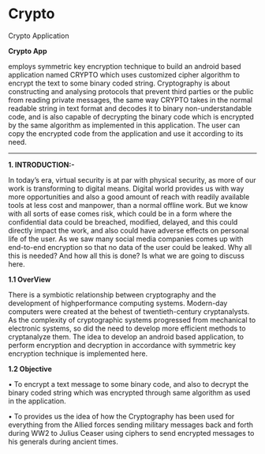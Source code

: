# Crypto
Crypto Application

**Crypto App**

employs symmetric key encryption technique to build an android based application named CRYPTO which uses customized cipher algorithm to encrypt the text to some binary coded string. 
Cryptography is about constructing and analysing protocols that prevent third parties or the public from reading private messages, the same way CRYPTO takes in the normal readable string in text format and decodes it to binary non-understandable code, and is also capable of decrypting the binary code which is encrypted by the same algorithm as implemented in this application.
The user can copy the encrypted code from the application and use it according to its need.

****************************


**1. INTRODUCTION:-**

In today’s era, virtual security is at par with physical security, as more of our work is transforming
to digital means. Digital world provides us with way more opportunities and also a good amount
of reach with readily available tools at less cost and manpower, than a normal offline work. But
we know with all sorts of ease comes risk, which could be in a form where the confidential data
could be breached, modified, delayed, and this could directly impact the work, and also could have
adverse effects on personal life of the user.
As we saw many social media companies comes up with end-to-end encryption so that no data of
the user could be leaked. Why all this is needed? And how all this is done? Is what we are going
to discuss here.

**1.1 OverView**

There is a symbiotic relationship between cryptography and the development of highperformance computing systems. Modern-day computers were created at the behest of
twentieth-century cryptanalysts. As the complexity of cryptographic systems progressed from
mechanical to electronic systems, so did the need to develop more efficient methods to
cryptanalyze them.
The idea to develop an android based application, to perform encryption and decryption in
accordance with symmetric key encryption technique is implemented here.

**1.2 Objective**

• To encrypt a text message to some binary code, and also to decrypt the binary coded
string which was encrypted through same algorithm as used in the application.

• To provides us the idea of how the Cryptography has been used for everything from the
Allied forces sending military messages back and forth during WW2 to Julius Ceaser
using ciphers to send encrypted messages to his generals during ancient times.
